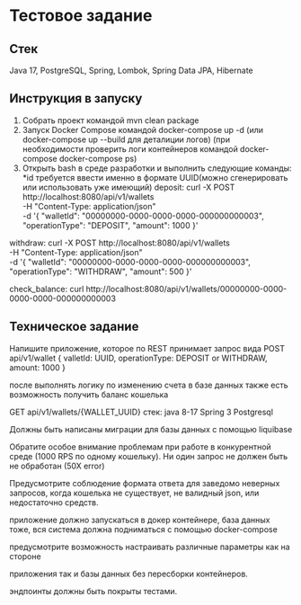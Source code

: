 # Тестовое задание

## Стек
Java 17, PostgreSQL, Spring, Lombok, Spring Data JPA, Hibernate

## Инструкция в запуску
1. Собрать проект командой mvn clean package
2. Запуск  Docker Compose командой docker-compose up -d  (или docker-compose up --build для деталиции логов)
(при необходимости проверить логи контейнеров командой docker-compose docker-compose ps)
3. Открыть bash в среде разработки и выполнить следующие команды: 
*id требуется ввести именно в формате UUID(можно сгенерировать или использовать уже имеющий)
deposit:
 curl -X POST http://localhost:8080/api/v1/wallets \
  -H "Content-Type: application/json" \
  -d '{
    "walletId": "00000000-0000-0000-0000-000000000003",
    "operationType": "DEPOSIT",
    "amount": 1000
  }'

withdraw:
curl -X POST http://localhost:8080/api/v1/wallets \
  -H "Content-Type: application/json" \
  -d '{
    "walletId": "00000000-0000-0000-0000-000000000003",
    "operationType": "WITHDRAW",
    "amount": 500
  }'

check_balance:
curl http://localhost:8080/api/v1/wallets/00000000-0000-0000-0000-000000000003 

## Техническое задание

Напишите приложение, которое по REST принимает запрос вида
POST api/v1/wallet
{
valletId: UUID,
operationType: DEPOSIT or WITHDRAW,
amount: 1000
}

после выполнять логику по изменению счета в базе данных
также есть возможность получить баланс кошелька

GET api/v1/wallets/{WALLET_UUID}
стек:
java 8-17
Spring 3
Postgresql

Должны быть написаны миграции для базы данных с помощью liquibase

Обратите особое внимание проблемам при работе в конкурентной среде (1000 RPS по
одному кошельку). Ни один запрос не должен быть не обработан (50Х error)

Предусмотрите соблюдение формата ответа для заведомо неверных запросов, когда
кошелька не существует, не валидный json, или недостаточно средств.

приложение должно запускаться в докер контейнере, база данных тоже, вся система
должна подниматься с помощью docker-compose

предусмотрите возможность настраивать различные параметры как на стороне

приложения так и базы данных без пересборки контейнеров.

эндпоинты должны быть покрыты тестами.
